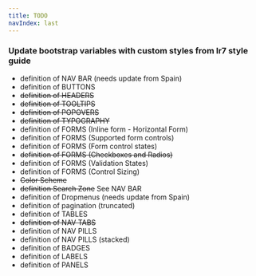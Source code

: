 ```yaml
---
title: TODO
navIndex: last
---
```


### Update bootstrap variables with custom styles from lr7 style guide
- definition of NAV BAR (needs update from Spain)
- definition of BUTTONS
- ~~definition of HEADERS~~
- ~~definition of TOOLTIPS~~
- ~~definition of POPOVERS~~
- ~~definition of TYPOGRAPHY~~
- definition of FORMS (Inline form - Horizontal Form)
- definition of FORMS (Supported form controls)
- definition of FORMS (Form control states)
- ~~definition of FORMS (Checkboxes and Radios)~~
- definition of FORMS (Validation States)
- definition of FORMS (Control Sizing)
- ~~Color Scheme~~
- ~~definition Search Zone~~ See NAV BAR
- definition of Dropmenus (needs update from Spain)
- definition of pagination (truncated)
- definition of TABLES
- ~~definition of NAV TABS~~
- definition of NAV PILLS
- definition of NAV PILLS (stacked)
- definition of BADGES
- definition of LABELS
- definition of PANELS